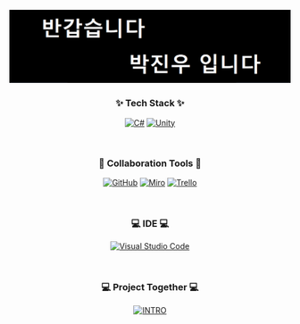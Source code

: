 <!--타이틀 부분-->
<div align="center">

[![C#](/Hello.png)](#)

</div>


<!--내용 부분-->
<h3 align="center">✨ Tech Stack ✨</h3>

<div align="center">

[![C#](https://custom-icon-badges.demolab.com/badge/C%23-%23239120.svg?logo=cshrp&logoColor=white)](#)
[![Unity](https://img.shields.io/badge/Unity-%23000000.svg?logo=unity&logoColor=white)](#)

</div>

<br>

<h3 align="center">🤝 Collaboration Tools 🤝</h3>

<div align="center">

[![GitHub](https://img.shields.io/badge/GitHub-121011.svg?logo=github&logoColor=white)](#)
[![Miro](https://img.shields.io/badge/Miro-050038?logo=miro&logoColor=fff)](#)
[![Trello](https://img.shields.io/badge/Trello-0052CC?logo=trello&logoColor=fff)](#)

</div>

<br>

<h3 align="center">💻 IDE 💻</h3>
<div align="center">

[![Visual Studio Code](https://custom-icon-badges.demolab.com/badge/Visual%20Studio%20Code-0078d7.svg?logo=vsc&logoColor=white)](#)

</div>

<br>

<h3 align="center">💻 Project Together 💻</h3>
<div align="center">

[![INTRO](https://img.shields.io/badge/육조%2DIntro-6F6558.svg?style=for-the-badge&logo=&logoColor=)](https://github.com/alsoox/Group6_INTRO)


</div>